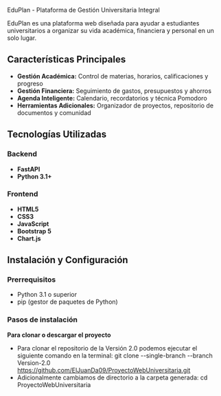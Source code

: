 EduPlan - Plataforma de Gestión Universitaria Integral

EduPlan es una plataforma web diseñada para ayudar a estudiantes universitarios a organizar su vida académica, financiera y personal en un solo lugar.

## Características Principales

- **Gestión Académica:** Control de materias, horarios, calificaciones y progreso
- **Gestión Financiera:** Seguimiento de gastos, presupuestos y ahorros
- **Agenda Inteligente:** Calendario, recordatorios y técnica Pomodoro
- **Herramientas Adicionales:** Organizador de proyectos, repositorio de documentos y comunidad

## Tecnologías Utilizadas

### Backend
- **FastAPI**
- **Python 3.1+**

### Frontend
- **HTML5**
- **CSS3** 
- **JavaScript** 
- **Bootstrap 5**
- **Chart.js**


## Instalación y Configuración

### Prerrequisitos
- Python 3.1 o superior
- pip (gestor de paquetes de Python)

### Pasos de instalación

**Para clonar o descargar el proyecto**
   - Para clonar el repositorio de la Versión 2.0 podemos ejecutar el siguiente comando en la terminal:
   git clone --single-branch --branch Version-2.0 https://github.com/ElJuanDa09/ProyectoWebUniversitaria.git
   - Adicionalmente cambiamos de directorio a la carpeta generada:
   cd ProyectoWebUniversitaria


